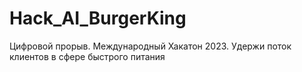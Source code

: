 # Hack_AI_BurgerKing
Цифровой прорыв. Международный Хакатон 2023. Удержи поток клиентов в сфере быстрого питания
